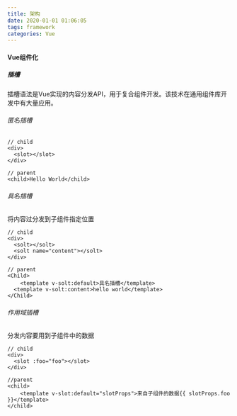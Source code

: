 ```yaml
---
title: 架构
date: 2020-01-01 01:06:05
tags: framework
categories: Vue
---
```


#### Vue组件化

##### 插槽

插槽语法是Vue实现的内容分发API，用于复合组件开发。该技术在通用组件库开发中有大量应用。

###### 匿名插槽

```vue
// child
<div>
  <slot></slot>
</div>

// parent
<child>Hello World</child>
```

###### 具名插槽

将内容过分发到子组件指定位置

```vue
// child
<div>
  <solt></solt>
  <solt name="content"></solt>
</div>

// parent
<Child>
	<template v-solt:default>具名插槽</template>
  <template v-solt:content>hello world</template>
</Child>
```

<!--more-->

###### 作用域插槽

分发内容要用到子组件中的数据

```vue
// child
<div>
  <slot :foo="foo"></slot>
</div>

//parent
<child>
	<template v-slot:default="slotProps">来自子组件的数据{{ slotProps.foo }}</template>
</child>
```

